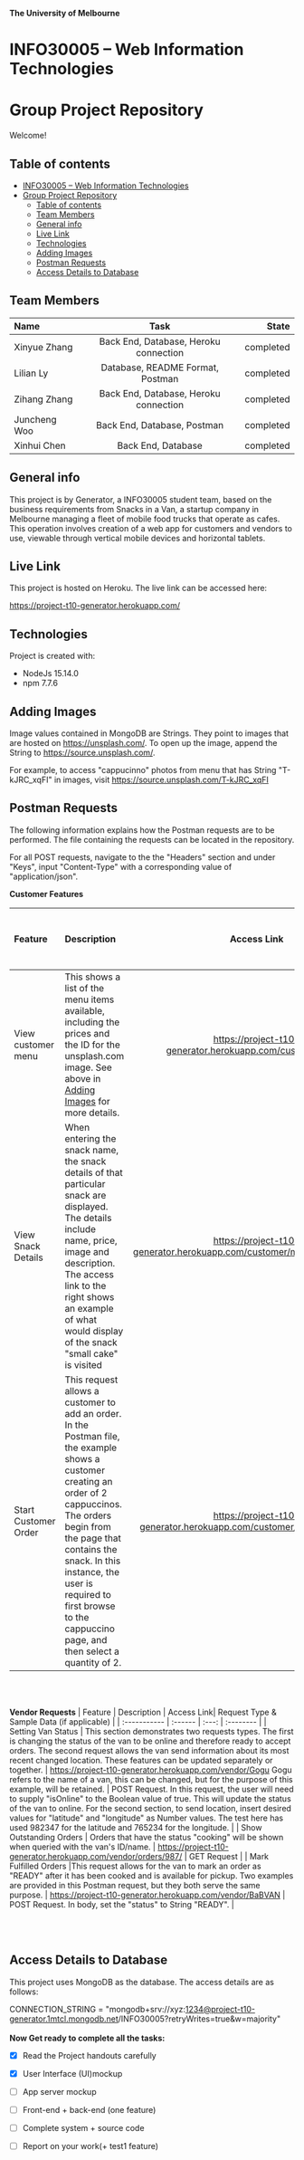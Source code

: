 **The University of Melbourne**
# INFO30005 – Web Information Technologies

# Group Project Repository

Welcome!

## Table of contents
- [INFO30005 – Web Information Technologies](#info30005--web-information-technologies)
- [Group Project Repository](#group-project-repository)
  - [Table of contents](#table-of-contents)
  - [Team Members](#team-members)
  - [General info](#general-info)
  - [Live Link](#live-link)
  - [Technologies](#technologies)
  - [Adding Images](#adding-images)
  - [Postman Requests](#postman-requests)
  - [Access Details to Database](#access-details-to-database)

## Team Members

| Name         |                 Task                  |     State |
| :----------- | :-----------------------------------: | --------: |
| Xinyue Zhang | Back End, Database, Heroku connection | completed |
| Lilian Ly    |   Database, README Format, Postman    | completed |
| Zihang Zhang | Back End, Database, Heroku connection | completed |
| Juncheng Woo |      Back End, Database, Postman      | completed |
| Xinhui Chen  |          Back End, Database           | completed |

## General info
This project is by Generator, a INFO30005 student team, based on the business requirements from Snacks in a Van, a startup company in Melbourne managing a fleet of mobile food trucks that operate as cafes. This operation involves creation of a web app for customers and vendors to use, viewable through vertical mobile devices and horizontal tablets. 

## Live Link

This project is hosted on Heroku. The live link can be accessed here:

https://project-t10-generator.herokuapp.com/
	
## Technologies
Project is created with:
* NodeJs 15.14.0
* npm 7.7.6

<!--
## Code Implementation

Include code connecting to database and the GET/POST request?



You can include a code snippet here.

```HTML
<!--
Example code from: https://www.w3schools.com/jsref/met_win_alert.asp
__>

<!DOCTYPE html>
<html>
<body>

<p>Click the button to display an alert box.</p>

<button onclick="myFunction()">Try it</button>

<script>
function myFunction() {
  alert("Hello! I am an alert box!");
}
</script>

</body>
</html>
```
-->

## Adding Images

Image values contained in MongoDB are Strings. They point to images that are hosted on https://unsplash.com/. To open up the image, append the String to https://source.unsplash.com/.

For example, to access "cappucinno" photos from menu that has String "T-kJRC_xqFI" in images, visit https://source.unsplash.com/T-kJRC_xqFI

<!--
Or you can add your own images from a folder in your repo with the following code. The example has a folder `Gifs` with an image file `Q1-1.gif`:
```HTML
<p align="center">
  <img src="Gifs/Q1-1.gif"  width="300" >
</p>
```

To create a gif from a video you can follow this [link](https://ezgif.com/video-to-gif/ezgif-6-55f4b3b086d4.mov).


-->

## Postman Requests

The following information explains how the Postman requests are to be performed. The file containing the requests can be located in the repository. 

For all POST requests, navigate to the the "Headers" section and under "Keys", input "Content-Type" with a corresponding value of "application/json".

**Customer Features**

| Feature | Description | Access Link|  Request Type & Sample Data (if applicable) |
| :----------- | :------ | :---: | :--------: |
| View customer menu | This shows a list of the menu items available, including the prices and the ID for the unsplash.com image. See above in [Adding Images](#adding-images) for more details. | https://project-t10-generator.herokuapp.com/customer/menu | GET Request  |
| View Snack Details | When entering the snack name, the snack details of that particular snack are displayed. The details include name, price, image and description. The access link to the right shows an example of what would display of the snack "small cake" is visited | https://project-t10-generator.herokuapp.com/customer/menu/small%20cake | GET Request |
| Start Customer Order | This request allows a customer to add an order. In the Postman file, the example shows a customer creating an order of 2 cappuccinos. The orders begin from the page that contains the snack. In this instance, the user is required to first browse to the cappuccino page, and then select a quantity of 2. | https://project-t10-generator.herokuapp.com/customer/menu/cappuccino | POST Request. Under body, input a "quantity" of 2. In the headers section, under key, input "customerID" with value of "123", "vendorID" with value "987". |

<br/><br/> 

**Vendor Requests**
| Feature | Description | Access Link|  Request Type & Sample Data (if applicable) |
| :----------- | :------ | :---: | :-------- |
| Setting Van Status | This section demonstrates two requests types. The first is changing the status of the van to be online and therefore ready to accept orders. The second request allows the van send information about its most recent changed location. These features can be updated separately or together. | https://project-t10-generator.herokuapp.com/vendor/Gogu Gogu refers to the name of a van, this can be changed, but for the purpose of this example, will be retained. | POST Request. In this request, the user will need to supply "isOnline" to the Boolean value of true. This will update the status of the van to online. For the second section, to send location, insert desired values for "latitude" and "longitude" as Number values. The test here has used 982347 for the latitude and 765234 for the longitude. |
| Show Outstanding Orders | Orders that have the status "cooking" will be shown when queried with the van's ID/name. | https://project-t10-generator.herokuapp.com/vendor/orders/987/ | GET Request |
| Mark Fulfilled Orders  |This request allows for the van to mark an order as "READY" after it has been cooked and is available for pickup. Two examples are provided in this Postman request, but they both serve the same purpose. | https://project-t10-generator.herokuapp.com/vendor/BaBVAN | POST Request. In body, set the "status" to String "READY". |

<br/><br/> 


## Access Details to Database

This project uses MongoDB as the database. The access details are as follows:

CONNECTION_STRING = "mongodb+srv://xyz:1234@project-t10-generator.1mtcl.mongodb.net/INFO30005?retryWrites=true&w=majority"
<br/><br/> 
**Now Get ready to complete all the tasks:**

- [x] Read the Project handouts carefully
- [x] User Interface (UI)mockup
- [ ] App server mockup
- [ ] Front-end + back-end (one feature)
- [ ] Complete system + source code
- [ ] Report on your work(+ test1 feature)

